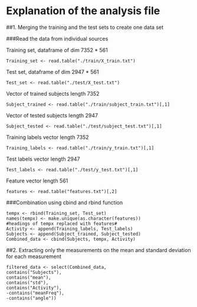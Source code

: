 # Explanation of the analysis file

##1. Merging the training and the test sets to create one data set

###Read the data from individual sources

Training set, dataframe of dim 7352 * 561
```{r} 
Training_set <- read.table("./train/X_train.txt")      
```
Test set, dataframe of dim 2947 * 561
```{r}           
Test_set <- read.table("./test/X_test.txt")   
``` 
Vector of trained subjects length 7352
```{r} 
Subject_trained <- read.table("./train/subject_train.txt")[,1]    
``` 
Vector of tested subjects length 2947
```{r} 
Subject_tested <- read.table("./test/subject_test.txt")[,1]       
``` 
Training labels vector length 7352
```{r} 
Training_labels <- read.table("./train/y_train.txt")[,1]          
``` 
Test labels vector length 2947
```{r} 
Test_labels <- read.table("./test/y_test.txt")[,1]                
``` 
Feature vector length 561
```{r} 
features <- read.table("features.txt")[,2] 
```                       

###Combination using cbind and rbind function

```{r} 
tempx <- rbind(Training_set, Test_set)
names(tempx) <- make.unique(as.character(features))               #headings of tempx replaced with features#
Activity <- append(Training_labels, Test_labels)
Subjects <- append(Subject_trained, Subject_tested)
Combined_data <- cbind(Subjects, tempx, Activity)
```

##2. Extracting only the measurements on the mean and standard deviation for each measurement

```{r} 
filtered_data <- select(Combined_data, 
contains("Subjects"),                                     contains("mean"), 
contains("std"), 
contains("Activity"),  
-contains("meanFreq"), 
-contains("angle"))
```
